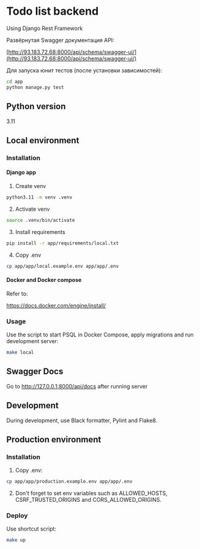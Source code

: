 # Todo list backend

Using Django Rest Framework

Развёрнутая Swagger документация API:

[http://93.183.72.68:8000/api/schema/swagger-ui/](http://93.183.72.68:8000/api/schema/swagger-ui/)

Для запуска юнит тестов (после установки зависимостей):

```bash
cd app
python manage.py test
```

## Python version
3.11

## Local environment
### Installation
#### Django app
1. Create venv
```bash
python3.11 -m venv .venv
```

2. Activate venv
```bash
source .venv/bin/activate
```

3. Install requirements
```bash
pip install -r app/requirements/local.txt
```

4. Copy .env
```bash
cp app/app/local.example.env app/app/.env
```

#### Docker and Docker compose
Refer to:

https://docs.docker.com/engine/install/

### Usage

Use the script to start PSQL in Docker Compose, apply migrations and run development server:
```bash
make local
```

## Swagger Docs
Go to http://127.0.0.1:8000/api/docs after running server

## Development

During development, use Black formatter, Pylint and Flake8.

## Production environment

### Installation
1. Copy .env:
```bash
cp app/app/production.example.env app/app/.env
```

2. Don't forget to set env variables such as ALLOWED_HOSTS, CSRF_TRUSTED_ORIGINS and CORS_ALLOWED_ORIGINS.

### Deploy
Use shortcut script:
```bash
make up
```
